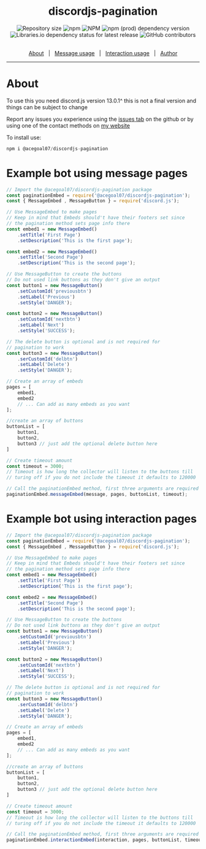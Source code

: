 <h1 align="center">discordjs-pagination</h1>
<div align="center">
    <img alt="Repository size" src="https://img.shields.io/github/repo-size/acegoal07/discordjs-pagination">
    <img alt="npm" src="https://img.shields.io/npm/v/@acegoal07/discordjs-pagination">
    <img alt="NPM" src="https://img.shields.io/npm/l/@acegoal07/discordjs-pagination">
    <img alt="npm (prod) dependency version" src="https://img.shields.io/npm/dependency-version/@acegoal07/discordjs-pagination/discord.js">
    <img alt="Libraries.io dependency status for latest release" src="https://img.shields.io/librariesio/release/npm/@acegoal07/discordjs-pagination">
    <img alt="GitHub contributors" src="https://img.shields.io/github/contributors/acegoal07/discordjs-pagination">
</div><br>
<p align="center">
    <a href="#about">About</a> &#xa0; | &#xa0; 
    <a href="#message">Message usage</a> &#xa0; | &#xa0; 
    <a href="#interaction">Interaction usage</a> &#xa0; | &#xa0; 
    <a href="https://github.com/acegoal07" target="_blank">Author</a>
</p>

---

<h1 id="about">About</h1>
To use this you need discord.js version 13.0.1^ this is not a final version and things can be subject to change

Report any issues you experience using the <a href="https://github.com/acegoal07/discordjs-pagination/issues">issues tab</a>  on the github or by using one of the contact methods on <a href="https://acegoal07.dev">my website</a>

To install use:
```js
npm i @acegoal07/discordjs-pagination
```

<h1 id="message">Example bot using message pages</h1>

```js
// Import the @acegoal07/discordjs-pagination package
const paginationEmbed = require('@acegoal07/discordjs-pagination');
const { MessageEmbed , MessageButton } = require('discord.js');

// Use MessageEmbed to make pages
// Keep in mind that Embeds should't have their footers set since 
// the pagination method sets page info there
const embed1 = new MessageEmbed()
    .setTitle('First Page')
    .setDescription('This is the first page');

const embed2 = new MessageEmbed()
    .setTitle('Second Page')
    .setDescription('This is the second page');

// Use MessageButton to create the buttons
// Do not used link buttons as they don't give an output
const button1 = new MessageButton()
    .setCustomId('previousbtn')
    .setLabel('Previous')
    .setStyle('DANGER');

const button2 = new MessageButton()
    .setCustomId('nextbtn')
    .setLabel('Next')
    .setStyle('SUCCESS');

// The delete button is optional and is not required for
// pagination to work
const button3 = new MessageButton()
    .serCustomId('delbtn')
    .setLabel('Delete')
    .setStyle('DANGER');

// Create an array of embeds
pages = [
	embed1,
	embed2
    // ... Can add as many embeds as you want
];

//create an array of buttons
buttonList = [
    button1,
    button2,
    button3 // just add the optional delete button here
]

// Create timeout amount 
const timeout = 3000;
// Timeout is how long the collector will listen to the buttons till 
// turing off if you do not include the timeout it defaults to 120000

// Call the paginationEmbed method, first three arguments are required
paginationEmbed.messageEmbed(message, pages, buttonList, timeout);
```

<h1 id="interaction">Example bot using interaction pages</h1>

```js
// Import the @acegoal07/discordjs-pagination package
const paginationEmbed = require('@acegoal07/discordjs-pagination');
const { MessageEmbed , MessageButton } = require('discord.js');

// Use MessageEmbed to make pages
// Keep in mind that Embeds should't have their footers set since 
// the pagination method sets page info there
const embed1 = new MessageEmbed()
    .setTitle('First Page')
    .setDescription('This is the first page');

const embed2 = new MessageEmbed()
    .setTitle('Second Page')
    .setDescription('This is the second page');

// Use MessageButton to create the buttons
// Do not used link buttons as they don't give an output
const button1 = new MessageButton()
    .setCustomId('previousbtn')
    .setLabel('Previous')
    .setStyle('DANGER');

const button2 = new MessageButton()
    .setCustomId('nextbtn')
    .setLabel('Next')
    .setStyle('SUCCESS');

// The delete button is optional and is not required for
// pagination to work
const button3 = new MessageButton()
    .serCustomId('delbtn')
    .setLabel('Delete')
    .setStyle('DANGER');

// Create an array of embeds
pages = [
	embed1,
	embed2
    // ... Can add as many embeds as you want
];

//create an array of buttons
buttonList = [
    button1,
    button2,
    button3 // just add the optional delete button here
]

// Create timeout amount 
const timeout = 3000;
// Timeout is how long the collector will listen to the buttons till 
// turing off if you do not include the timeout it defaults to 120000

// Call the paginationEmbed method, first three arguments are required
paginationEmbed.interactionEmbed(interaction, pages, buttonList, timeout);
```